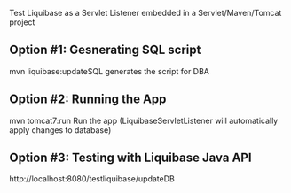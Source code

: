 Test Liquibase as a Servlet Listener embedded in a Servlet/Maven/Tomcat project

## Option #1: Gesnerating SQL script
mvn liquibase:updateSQL
generates the script for DBA

## Option #2: Running the App
mvn tomcat7:run
Run the app (LiquibaseServletListener will automatically apply changes to database)

## Option #3: Testing with Liquibase Java API
http://localhost:8080/testliquibase/updateDB
